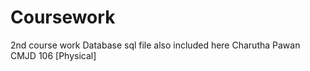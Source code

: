 # Coursework
 2nd course work 
 Database sql file also included here
Charutha Pawan CMJD 106 [Physical]
